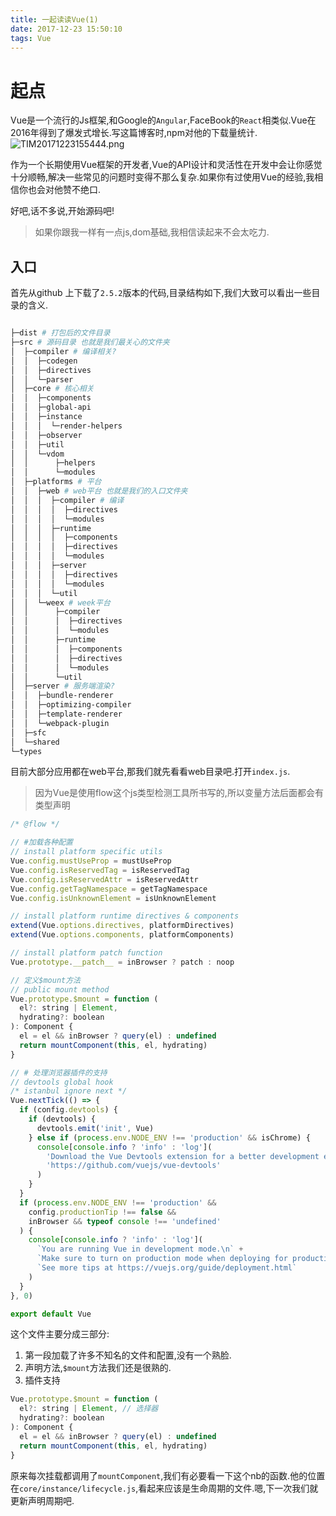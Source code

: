 ```yaml
---
title: 一起读读Vue(1)
date: 2017-12-23 15:50:10
tags: Vue
---
```

# 起点

Vue是一个流行的Js框架,和Google的`Angular`,FaceBook的`React`相类似.Vue在2016年得到了爆发式增长.写这篇博客时,npm对他的下载量统计.
![TIM20171223155444.png](https://tuchuang001.com/images/2017/12/23/TIM20171223155444.png)

作为一个长期使用Vue框架的开发者,Vue的API设计和灵活性在开发中会让你感觉十分顺畅,解决一些常见的问题时变得不那么复杂.如果你有过使用Vue的经验,我相信你也会对他赞不绝口.

好吧,话不多说,开始源码吧!

> 如果你跟我一样有一点js,dom基础,我相信读起来不会太吃力.

<!-- more -->

## 入口

首先从github 上下载了`2.5.2`版本的代码,目录结构如下,我们大致可以看出一些目录的含义.

``` bash

├─dist # 打包后的文件目录
├─src # 源码目录 也就是我们最关心的文件夹
│  ├─compiler # 编译相关?
│  │  ├─codegen
│  │  ├─directives
│  │  └─parser
│  ├─core # 核心相关
│  │  ├─components
│  │  ├─global-api
│  │  ├─instance
│  │  │  └─render-helpers
│  │  ├─observer
│  │  ├─util
│  │  └─vdom
│  │      ├─helpers
│  │      └─modules
│  ├─platforms # 平台
│  │  ├─web # web平台 也就是我们的入口文件夹
│  │  │  ├─compiler # 编译
│  │  │  │  ├─directives
│  │  │  │  └─modules
│  │  │  ├─runtime
│  │  │  │  ├─components
│  │  │  │  ├─directives
│  │  │  │  └─modules
│  │  │  ├─server
│  │  │  │  ├─directives
│  │  │  │  └─modules
│  │  │  └─util
│  │  └─weex # week平台
│  │      ├─compiler
│  │      │  ├─directives
│  │      │  └─modules
│  │      ├─runtime
│  │      │  ├─components
│  │      │  ├─directives
│  │      │  └─modules
│  │      └─util
│  ├─server # 服务端渲染?
│  │  ├─bundle-renderer
│  │  ├─optimizing-compiler
│  │  ├─template-renderer
│  │  └─webpack-plugin
│  ├─sfc
│  └─shared
└─types

```

目前大部分应用都在web平台,那我们就先看看web目录吧.打开`index.js`.

> 因为Vue是使用flow这个js类型检测工具所书写的,所以变量方法后面都会有类型声明
```js
/* @flow */

// #加载各种配置
// install platform specific utils
Vue.config.mustUseProp = mustUseProp
Vue.config.isReservedTag = isReservedTag
Vue.config.isReservedAttr = isReservedAttr
Vue.config.getTagNamespace = getTagNamespace
Vue.config.isUnknownElement = isUnknownElement

// install platform runtime directives & components
extend(Vue.options.directives, platformDirectives)
extend(Vue.options.components, platformComponents)

// install platform patch function
Vue.prototype.__patch__ = inBrowser ? patch : noop

// 定义$mount方法
// public mount method
Vue.prototype.$mount = function (
  el?: string | Element,
  hydrating?: boolean
): Component {
  el = el && inBrowser ? query(el) : undefined
  return mountComponent(this, el, hydrating)
}

// # 处理浏览器插件的支持
// devtools global hook
/* istanbul ignore next */
Vue.nextTick(() => {
  if (config.devtools) {
    if (devtools) {
      devtools.emit('init', Vue)
    } else if (process.env.NODE_ENV !== 'production' && isChrome) {
      console[console.info ? 'info' : 'log'](
        'Download the Vue Devtools extension for a better development experience:\n' +
        'https://github.com/vuejs/vue-devtools'
      )
    }
  }
  if (process.env.NODE_ENV !== 'production' &&
    config.productionTip !== false &&
    inBrowser && typeof console !== 'undefined'
  ) {
    console[console.info ? 'info' : 'log'](
      `You are running Vue in development mode.\n` +
      `Make sure to turn on production mode when deploying for production.\n` +
      `See more tips at https://vuejs.org/guide/deployment.html`
    )
  }
}, 0)

export default Vue
```

这个文件主要分成三部分:

1. 第一段加载了许多不知名的文件和配置,没有一个熟脸.
1. 声明方法,`$mount`方法我们还是很熟的.
1. 插件支持

```js
Vue.prototype.$mount = function (
  el?: string | Element, // 选择器
  hydrating?: boolean
): Component {
  el = el && inBrowser ? query(el) : undefined
  return mountComponent(this, el, hydrating)
}
```

原来每次挂载都调用了`mountComponent`,我们有必要看一下这个nb的函数.他的位置在`core/instance/lifecycle.js`,看起来应该是生命周期的文件.嗯,下一次我们就更新声明周期吧.